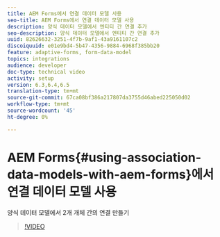 ```yaml
---
title: AEM Forms에서 연결 데이터 모델 사용
seo-title: AEM Forms에서 연결 데이터 모델 사용
description: 양식 데이터 모델에서 엔티티 간 연결 추가
seo-description: 양식 데이터 모델에서 엔티티 간 연결 추가
uuid: 82626632-3251-4f7b-9af1-43a9161107c2
discoiquuid: e01e9bd4-5b47-4356-9884-6968f385bb20
feature: adaptive-forms, form-data-model
topics: integrations
audience: developer
doc-type: technical video
activity: setup
version: 6.3,6.4,6.5
translation-type: tm+mt
source-git-commit: 67ca08bf386a217807da3755d46abed225050d02
workflow-type: tm+mt
source-wordcount: '45'
ht-degree: 0%

---
```



# AEM Forms{#using-association-data-models-with-aem-forms}에서 연결 데이터 모델 사용

양식 데이터 모델에서 2개 개체 간의 연결 만들기

>[!VIDEO](https://video.tv.adobe.com/v/17737/?quality=9&learn=on)

